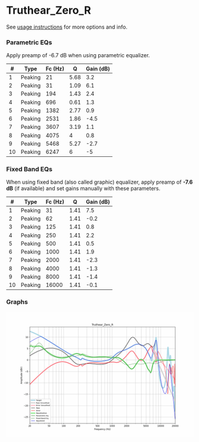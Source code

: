 # Truthear_Zero_R
See [usage instructions](https://github.com/jaakkopasanen/AutoEq#usage) for more options and info.

### Parametric EQs
Apply preamp of -6.7 dB when using parametric equalizer.

|   # | Type    |   Fc (Hz) |    Q |   Gain (dB) |
|-----|---------|-----------|------|-------------|
|   1 | Peaking |        21 | 5.68 |         3.2 |
|   2 | Peaking |        31 | 1.09 |         6.1 |
|   3 | Peaking |       194 | 1.43 |         2.4 |
|   4 | Peaking |       696 | 0.61 |         1.3 |
|   5 | Peaking |      1382 | 2.77 |         0.9 |
|   6 | Peaking |      2531 | 1.86 |        -4.5 |
|   7 | Peaking |      3607 | 3.19 |         1.1 |
|   8 | Peaking |      4075 | 4    |         0.8 |
|   9 | Peaking |      5468 | 5.27 |        -2.7 |
|  10 | Peaking |      6247 | 6    |        -5   |

### Fixed Band EQs
When using fixed band (also called graphic) equalizer, apply preamp of **-7.6 dB** (if available) and set gains manually with these parameters.

|   # | Type    |   Fc (Hz) |    Q |   Gain (dB) |
|-----|---------|-----------|------|-------------|
|   1 | Peaking |        31 | 1.41 |         7.5 |
|   2 | Peaking |        62 | 1.41 |        -0.2 |
|   3 | Peaking |       125 | 1.41 |         0.8 |
|   4 | Peaking |       250 | 1.41 |         2.2 |
|   5 | Peaking |       500 | 1.41 |         0.5 |
|   6 | Peaking |      1000 | 1.41 |         1.9 |
|   7 | Peaking |      2000 | 1.41 |        -2.3 |
|   8 | Peaking |      4000 | 1.41 |        -1.3 |
|   9 | Peaking |      8000 | 1.41 |        -1.4 |
|  10 | Peaking |     16000 | 1.41 |        -0.1 |

### Graphs
![](./Truthear_Zero_R.png)
